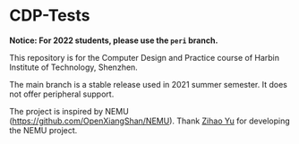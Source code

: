 # CDP-Tests

**Notice: For 2022 students, please use the `peri` branch.**

This repository is for the Computer Design and Practice course of Harbin Institute of Technology, Shenzhen. 

The main branch is a stable release used in 2021 summer semester. It does not offer peripheral support. 

The project is inspired by NEMU (https://github.com/OpenXiangShan/NEMU). Thank [Zihao Yu](https://github.com/sashimi-yzh) for developing the NEMU project. 

